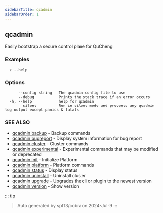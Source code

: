 ```yaml
---
sidebarTitle: qcadmin
sidebarOrder: 1
---
```


## qcadmin

Easily bootstrap a secure control plane for QuCheng

### Examples

```
  z --help
```

### Options

```
      --config string   The qcadmin config file to use
      --debug           Prints the stack trace if an error occurs
  -h, --help            help for qcadmin
      --silent          Run in silent mode and prevents any qcadmin log output except panics & fatals
```

### SEE ALSO

* [qcadmin backup](backup.md)	 - Backup commands
* [qcadmin bugreport](bugreport.md)	 - Display system information for bug report
* [qcadmin cluster](cluster.md)	 - Cluster commands
* [qcadmin experimental](experimental.md)	 - Experimental commands that may be modified or deprecated
* [qcadmin init](init.md)	 - Initialize Platform
* [qcadmin platform](platform.md)	 - Platform commands
* [qcadmin status](status.md)	 - Display status
* [qcadmin uninstall](uninstall.md)	 - Uninstall cluster
* [qcadmin upgrade](upgrade.md)	 - Upgrades the cli or plugin to the newest version
* [qcadmin version](version.md)	 - Show version

::: tip
>Auto generated by spf13/cobra on 2024-Jul-9
:::